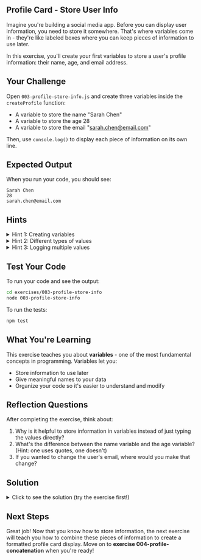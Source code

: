 ## Profile Card - Store User Info

Imagine you're building a social media app. Before you can display user information, you need to store it somewhere. That's where variables come in - they're like labeled boxes where you can keep pieces of information to use later.

In this exercise, you'll create your first variables to store a user's profile information: their name, age, and email address.

## Your Challenge

Open `003-profile-store-info.js` and create three variables inside the `createProfile` function:
- A variable to store the name "Sarah Chen"
- A variable to store the age 28
- A variable to store the email "sarah.chen@email.com"

Then, use `console.log()` to display each piece of information on its own line.

## Expected Output

When you run your code, you should see:
```
Sarah Chen
28
sarah.chen@email.com
```

## Hints

<details>
<summary>Hint 1: Creating variables</summary>

In JavaScript, you can create variables using `let` or `const`:
- `let` is for values that might change later
- `const` is for values that stay the same

Since this profile information won't change in our function, `const` is a good choice!

```javascript
const variableName = value;
```
</details>

<details>
<summary>Hint 2: Different types of values</summary>

Notice that we're storing different types of information:
- Text (like names and emails) needs to be wrapped in quotes: `"Sarah Chen"`
- Numbers (like age) don't need quotes: `28`
</details>

<details>
<summary>Hint 3: Logging multiple values</summary>

You can call `console.log()` multiple times:
```javascript
console.log(name);
console.log(age);
console.log(email);
```
</details>

## Test Your Code

To run your code and see the output:
```bash
cd exercises/003-profile-store-info
node 003-profile-store-info
```

To run the tests:
```bash
npm test
```

## What You're Learning

This exercise teaches you about **variables** - one of the most fundamental concepts in programming. Variables let you:
- Store information to use later
- Give meaningful names to your data
- Organize your code so it's easier to understand and modify

## Reflection Questions

After completing the exercise, think about:
1. Why is it helpful to store information in variables instead of just typing the values directly?
2. What's the difference between the name variable and the age variable? (Hint: one uses quotes, one doesn't)
3. If you wanted to change the user's email, where would you make that change?

## Solution

<details>
<summary>Click to see the solution (try the exercise first!)</summary>

```javascript
export function createProfile() {
  // Create variables to store user information
  // We use 'const' because these values won't change
  const name = "Sarah Chen";
  const age = 28;
  const email = "sarah.chen@email.com";

  // Display each piece of information
  console.log(name);
  console.log(age);
  console.log(email);
}

createProfile();
```

**Why this works:**
- `const name = "Sarah Chen"` creates a variable called `name` and stores the text "Sarah Chen" in it
- The quotes around "Sarah Chen" and "sarah.chen@email.com" tell JavaScript these are text values (called "strings")
- The number 28 doesn't need quotes because it's a number
- Each `console.log()` statement prints one variable's value

**Key concepts:**
- **Variables** are containers for storing data values
- **const** declares a variable whose value won't be reassigned
- **Strings** (text) are wrapped in quotes; **numbers** are not
- You can reuse variable names throughout your code instead of typing the same values repeatedly
</details>

## Next Steps

Great job! Now that you know how to store information, the next exercise will teach you how to combine these pieces of information to create a formatted profile card display. Move on to **exercise 004-profile-concatenation** when you're ready!
